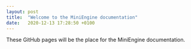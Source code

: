 ```yaml
---
layout: post
title:  "Welcome to the MiniEngine documentation"
date:   2020-12-13 17:28:50 +0100
---
```


These GitHub pages will be the place for the MiniEngine documentation.
